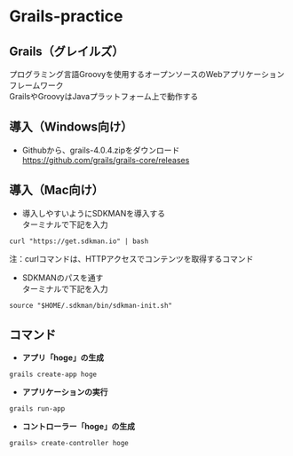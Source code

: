 # Grails-practice

## Grails（グレイルズ）

プログラミング言語Groovyを使用するオープンソースのWebアプリケーションフレームワーク<br>
GrailsやGroovyはJavaプラットフォーム上で動作する

## 導入（Windows向け）

* Githubから、grails-4.0.4.zipをダウンロード<br>
https://github.com/grails/grails-core/releases

## 導入（Mac向け）

* 導入しやすいようにSDKMANを導入する<br>
ターミナルで下記を入力
```
curl "https://get.sdkman.io" | bash
```
注：curlコマンドは、HTTPアクセスでコンテンツを取得するコマンド<br>
* SDKMANのパスを通す<br>
ターミナルで下記を入力
```
source "$HOME/.sdkman/bin/sdkman-init.sh"
```



## コマンド

* **アプリ「hoge」の生成**
```
grails create-app hoge
```

* **アプリケーションの実行**
```
grails run-app
```
* **コントローラー「hoge」の生成**
```
grails> create-controller hoge
```
